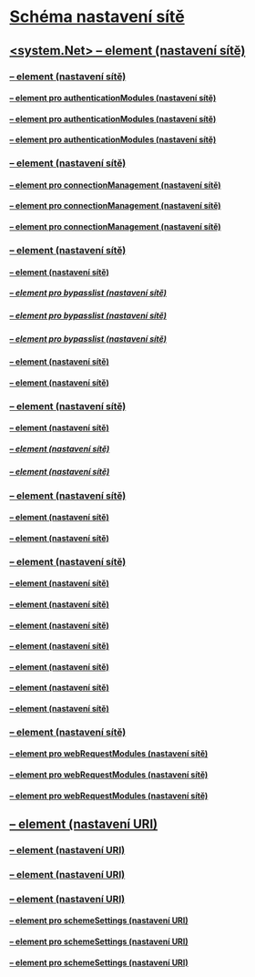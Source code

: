 # [Schéma nastavení sítě](index.md)
## [<system.Net> – element (nastavení sítě)](system-net-element-network-settings.md)
### [<authenticationModules> – element (nastavení sítě)](authenticationmodules-element-network-settings.md)
#### [<add> – element pro authenticationModules (nastavení sítě)](add-element-for-authenticationmodules-network-settings.md)
#### [<remove> – element pro authenticationModules (nastavení sítě)](remove-element-for-authenticationmodules-network-settings.md)
#### [<clear> – element pro authenticationModules (nastavení sítě)](clear-element-for-authenticationmodules-network-settings.md)
### [<connectionManagement> – element (nastavení sítě)](connectionmanagement-element-network-settings.md)
#### [<add> – element pro connectionManagement (nastavení sítě)](add-element-for-connectionmanagement-network-settings.md)
#### [<clear> – element pro connectionManagement (nastavení sítě)](clear-element-for-connectionmanagement-network-settings.md)
#### [<remove> – element pro connectionManagement (nastavení sítě)](remove-element-for-connectionmanagement-network-settings.md)
### [<defaultProxy> – element (nastavení sítě)](defaultproxy-element-network-settings.md)
#### [<bypasslist> – element (nastavení sítě)](bypasslist-element-network-settings.md)
##### [<add> – element pro bypasslist (nastavení sítě)](add-element-for-bypasslist-network-settings.md)
##### [<clear> – element pro bypasslist (nastavení sítě)](clear-element-for-bypasslist-network-settings.md)
##### [<remove> – element pro bypasslist (nastavení sítě)](remove-element-for-bypasslist-network-settings.md)
#### [<module> – element (nastavení sítě)](module-element-network-settings.md)
#### [<proxy> – element (nastavení sítě)](proxy-element-network-settings.md)
### [<mailSettings> – element (nastavení sítě)](mailsettings-element-network-settings.md)
#### [<smtp> – element (nastavení sítě)](smtp-element-network-settings.md)
##### [<specifiedPickupDirectory> – element (nastavení sítě)](specifiedpickupdirectory-element-network-settings.md)
##### [<network> – element (nastavení sítě)](network-element-network-settings.md)
### [<requestCaching> – element (nastavení sítě)](requestcaching-element-network-settings.md)
#### [<defaultHttpCachePolicy> – element (nastavení sítě)](defaulthttpcachepolicy-element-network-settings.md)
#### [<defaultFtpCachePolicy> – element (nastavení sítě)](defaultftpcachepolicy-element-network-settings.md)
### [<settings> – element (nastavení sítě)](settings-element-network-settings.md)
#### [<httpWebRequest> – element (nastavení sítě)](httpwebrequest-element-network-settings.md)
#### [<ipv6> – element (nastavení sítě)](ipv6-element-network-settings.md)
#### [<performanceCounter> – element (nastavení sítě)](performancecounter-element-network-settings.md)
#### [<servicePointManager> – element (nastavení sítě)](servicepointmanager-element-network-settings.md)
#### [<socket> – element (nastavení sítě)](socket-element-network-settings.md)
#### [<webProxyScript> – element (nastavení sítě)](webproxyscript-element-network-settings.md)
#### [<httpListener> – element (nastavení sítě)](httplistener-element-network-settings.md)
### [<webRequestModules> – element (nastavení sítě)](webrequestmodules-element-network-settings.md)
#### [<add> – element pro webRequestModules (nastavení sítě)](add-element-for-webrequestmodules-network-settings.md)
#### [<remove> – element pro webRequestModules (nastavení sítě)](remove-element-for-webrequestmodules-network-settings.md)
#### [<clear> – element pro webRequestModules (nastavení sítě)](clear-element-for-webrequestmodules-network-settings.md)
## [<Uri> – element (nastavení URI)](uri-element-uri-settings.md)
### [<idn> – element (nastavení URI)](idn-element-uri-settings.md)
### [<iriParsing> – element (nastavení URI)](iriparsing-element-uri-settings.md)
### [<schemeSettings> – element (nastavení URI)](schemesettings-element-uri-settings.md)
#### [<add> – element pro schemeSettings (nastavení URI)](add-element-for-schemesettings-uri-settings.md)
#### [<clear> – element pro schemeSettings (nastavení URI)](clear-element-for-schemesettings-uri-settings.md)
#### [<remove> – element pro schemeSettings (nastavení URI)](remove-element-for-schemesettings-uri-settings.md)
